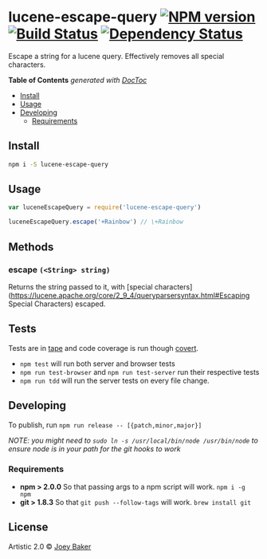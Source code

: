 # lucene-escape-query [![NPM version][npm-image]][npm-url] [![Build Status][travis-image]][travis-url] [![Dependency Status][daviddm-url]][daviddm-image]

Escape a string for a lucene query. Effectively removes all special characters.

<!-- START doctoc generated TOC please keep comment here to allow auto update -->
<!-- DON'T EDIT THIS SECTION, INSTEAD RE-RUN doctoc TO UPDATE -->
**Table of Contents**  *generated with [DocToc](http://doctoc.herokuapp.com/)*

- [Install](#install)
- [Usage](#usage)
- [Developing](#developing)
  - [Requirements](#requirements)

<!-- END doctoc generated TOC please keep comment here to allow auto update -->

## Install

```sh
npm i -S lucene-escape-query
```


## Usage

```js
var luceneEscapeQuery = require('lucene-escape-query')

luceneEscapeQuery.escape('+Rainbow') // \+Rainbow
```

## Methods
### escape `(<String> string)`
Returns the string passed to it, with [special characters](https://lucene.apache.org/core/2_9_4/queryparsersyntax.html#Escaping Special Characters) escaped.

## Tests
Tests are in [tape](https://github.com/substack/tape) and code coverage is run though [covert](https://github.com/substack/covert).

* `npm test` will run both server and browser tests
* `npm run test-browser` and `npm run test-server` run their respective tests
* `npm run tdd` will run the server tests on every file change.

## Developing
To publish, run `npm run release -- [{patch,minor,major}]`

_NOTE: you might need to `sudo ln -s /usr/local/bin/node /usr/bin/node` to ensure node is in your path for the git hooks to work_

### Requirements
* **npm > 2.0.0** So that passing args to a npm script will work. `npm i -g npm`
* **git > 1.8.3** So that `git push --follow-tags` will work. `brew install git`

## License

Artistic 2.0 © [Joey Baker](https://byjoeybaker.com)


[npm-url]: https://npmjs.org/package/lucene-escape-query
[npm-image]: https://badge.fury.io/js/lucene-escape-query.svg
[travis-url]: https://travis-ci.org/joeybaker/lucene-escape-query
[travis-image]: https://travis-ci.org/joeybaker/lucene-escape-query.svg?branch=master
[daviddm-url]: https://david-dm.org/joeybaker/lucene-escape-query.svg?theme=shields.io
[daviddm-image]: https://david-dm.org/joeybaker/lucene-escape-query
